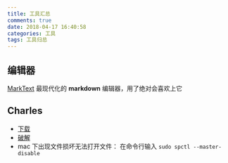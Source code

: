 ```yaml
---
title: 工具汇总
comments: true
date: 2018-04-17 16:40:58
categories: 工具
tags: 工具归总
---
```


## 编辑器

[MarkText](https://marktext.github.io/website/) 最现代化的 __markdown__ 编辑器，用了绝对会喜欢上它

## Charles
- [下载](https://www.charlesproxy.com/download/)
- [破解](https://www.zzzmode.com/mytools/charles/)
- mac 下出现文件损坏无法打开文件： 在命令行输入 `sudo spctl --master-disable`
